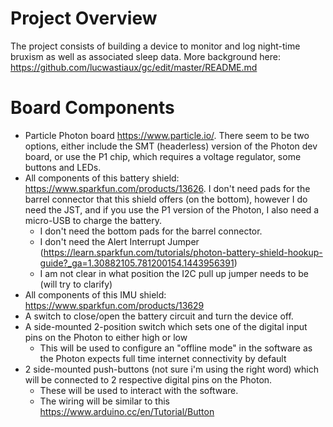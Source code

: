 Project Overview
================
The project consists of building a device to monitor and log night-time bruxism as well as associated sleep data. More background here: https://github.com/lucwastiaux/gc/edit/master/README.md

Board Components
================
* Particle Photon board https://www.particle.io/. There seem to be two options, either include the SMT (headerless) version of the Photon dev board, or use the P1 chip, which requires a voltage regulator, some buttons and LEDs. 
* All components of this battery shield: https://www.sparkfun.com/products/13626. I don't need pads for the barrel connector that this shield offers (on the bottom), however I do need the JST, and if you use the P1 version of the Photon, I also need a micro-USB to charge the battery.
  * I don't need the bottom pads for the barrel connector.
  * I don't need the Alert Interrupt Jumper (https://learn.sparkfun.com/tutorials/photon-battery-shield-hookup-guide?_ga=1.30882105.781200154.1443956391) 
  * I am not clear in what position the I2C pull up jumper needs to be (will try to clarify)
* All components of this IMU shield: https://www.sparkfun.com/products/13629
* A switch to close/open the battery circuit and turn the device off.
* A side-mounted 2-position switch which sets one of the digital input pins on the Photon to either high or low
  * This will be used to configure an "offline mode" in the software as the Photon expects full time internet connectivity by default
* 2 side-mounted push-buttons (not sure i'm using the right word) which will be connected to 2 respective digital pins on the Photon.
  * These will be used to interact with the software.
  * The wiring will be similar to this https://www.arduino.cc/en/Tutorial/Button

